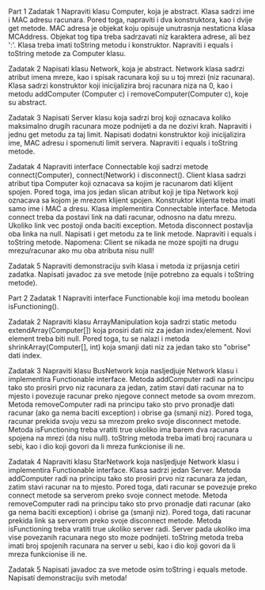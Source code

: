 Part 1 
Zadatak 1 
Napraviti klasu Computer, koja je abstract. Klasa sadrzi ime i MAC adresu racunara. Pored toga,
napraviti i dva konstruktora, kao i dvije get metode. MAC adresa je objekat koju opisuje 
unutrasnja nestaticna klasa MCAddress. Objekat tog tipa treba sadrzavati niz karaktera adrese, 
ali bez ':'. Klasa treba imati toString metodu i konstruktor. Napraviti i equals i toString 
metode za Computer klasu. 

Zadatak 2
Napisati klasu Network, koja je abstract. Network klasa 
sadrzi atribut imena mreze, kao i spisak racunara koji su u toj mrezi (niz racunara). Klasa 
sadrzi konstruktor koji inicijalizira broj racunara niza na 0, kao i metodu addComputer
(Computer c) i removeComputer(Computer c), koje su abstract. 

Zadatak 3 
Napisati Server klasu koja sadrzi broj koji oznacava koliko maksimalno drugih racunara moze podnijeti a da ne dozivi 
krah. Napraviti i jednu get metodu za taj limit. Napisati dodatni konstruktor koji 
inicijalizira ime, MAC adresu i spomenuti limit servera. Napraviti i equals i toString metode.

Zadatak 4 
Napraviti interface Connectable koji sadrzi metode connect(Computer), connect(Network) i 
disconnect(). Client klasa sadrzi atribut tipa Computer koji oznacava sa kojim je racunarom 
dati klijent spojen. Pored toga, ima jos jedan slican atribut koji je tipa Network koji 
oznacava sa kojom je mrezom klijent spojen. Konstruktor klijenta treba imati samo ime i MAC a
dresu. Klasa implementira Connectable interface. Metoda connect treba da postavi link na dati 
racunar, odnosno na datu mrezu. Ukoliko link vec postoji onda baciti exception. Metoda 
disconnect postavlja oba linka na null. Napisati i get metodu za te link metode. Napraviti i 
equals i toString metode. Napomena: Client se nikada ne moze spojiti na drugu mrezu/racunar 
ako mu oba atributa nisu null! 

Zadatak 5 
Napraviti demonstraciju svih klasa i metoda iz prijasnja cetiri zadatka. Napisati javadoc za 
sve metode (nije potrebno za equals i toString metode). 

Part 2 
Zadatak 1
Napraviti interface Functionable koji ima metodu boolean isFunctioning().
 
Zadatak 2 
Napraviti klasu ArrayManipulation koja sadrzi static metodu extendArray(Computer[]) koja 
prosiri dati niz za jedan index/element. Novi element treba biti null. Pored toga, tu se nalazi i metoda 
shrinkArray(Computer[], int) koja smanji dati niz za jedan tako sto "obrise" dati index.
 
Zadatak 3 
Napraviti klasu BusNetwork koja nasljedjuje Network klasu i implementira Functionable interface.
Metoda addComputer radi na principu tako sto prosiri prvo niz racunara za jedan, zatim stavi 
dati racunar na to mjesto i povezuje racunar preko njegove connect metode sa ovom mrezom. 
Metoda removeComputer radi na principu tako sto prvo pronadje dati racunar (ako ga nema baciti 
exception) i obrise ga (smanji niz). Pored toga, racunar prekida svoju vezu sa mrezom preko 
svoje disconnect metode. Metoda isFunctioning treba vratiti true ukoliko ima barem dva racunara 
spojena na mrezi (da nisu null). toString metoda treba imati broj racunara u sebi, kao i dio 
koji govori da li mreza funkcionise ili ne. 

Zadatak 4 
Napraviti klasu StarNetwork koja nasljedjuje Network klasu i implementira Functionable 
interface. Klasa sadrzi jedan Server. Metoda addComputer radi na principu tako sto prosiri 
prvo niz racunara za jedan, zatim stavi racunar na to mjesto. Pored toga, dati racunar se 
povezuje preko connect metode sa serverom preko svoje connect metode. Metoda removeComputer 
radi na principu tako sto prvo pronadje dati racunar (ako ga nema baciti exception) i obrise 
ga (smanji niz). Pored toga, dati racunar prekida link sa serverom preko svoje disconnect 
metode. Metoda isFunctioning treba vratiti true ukoliko server radi. Server pada ukoliko ima 
vise povezanih racunara nego sto moze podnijeti. toString metoda treba imati broj spojenih 
racunara na server u sebi, kao i dio koji govori da li mreza funkcionise ili ne.
 
Zadatak 5 
Napisati javadoc za sve metode osim toString i equals metode. Napisati demonstraciju svih 
metoda!